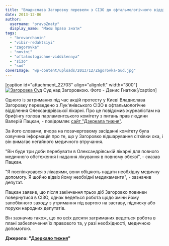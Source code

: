```yaml
---
title: "Владислава Загоровку перевели з СІЗО до офтальмологічного відділення Олександрівської лікарні"
date: 2013-12-06
author: 
  username: "pravoZnaty"
  display_name: "Маєш право знати"
tags: 
  - "brovarchanin"
  - "vibir-redaktsiyi"
  - "zagorovka"
  - "novini"
  - "oftalmologichne-viddilennya"
  - "sizo"
  - "sud"
coverImage: "wp-content/uploads/2013/12/Zagorovka-Sud.jpg"
---
```


\[caption id="attachment\_22703" align="alignleft" width="300"\][![Загоровка Суд](https://mpz.brovary.org/wp-content/uploads/2013/12/Zagorovka-Sud.jpg)](https://mpz.brovary.org/wp-content/uploads/2013/12/Zagorovka-Sud.jpg) Суд над Загоровкою. Фото - Денис Гнатюк\[/caption\]

Одного із затриманих під час акцій протесту у Києві Владислава Загоровку переведено з Лук'янівського СІЗО в офтальмологічне відділення Олександрівської лікарні. Про це повідомив журналістам на брифінгу голова парламентського комітету з питань прав людини Валерій Пацкан, - повідомляє [сайт "Дзеркала тижня"](https://dt.ua/UKRAINE/odnogo-iz-zatrimanih-protestuvalnikiv-pereveli-z-sizo-do-likarni-133302_.html).

За його словами, вчора на позачерговому засіданні комітету була озвучена інформація про те, що у Загоровко відшарування сітківки ока, і він вимагає негайного медичного втручання.

"Він буде три доби перебувати в Олександрівській лікарні для повного медичного обстеження і надання лікування в повному обсязі", - сказав Пацкан.

"Я поспілкувався з лікарями, вони обіцяють надати необхідну медичну допомогу. Я щойно відвіз йому необхідні медикаменти", - зазначив депутат.

Пацкан заявив, що після закінчення трьох діб Загоровко повинен повернутися в СІЗО, однак ведеться робота щодо зміни йому запобіжного заходу з утримання під вартою на заставу, підписку або поруки народних депутатів.

Він зазначив також, що по всіх десяти затриманих ведеться робота в плані забезпечення їх правового та, у разі необхідності, медичною допомогою.

**Джерело: "[Дзеркало тижня](https://dt.ua/UKRAINE/odnogo-iz-zatrimanih-protestuvalnikiv-pereveli-z-sizo-do-likarni-133302_.html)"**
